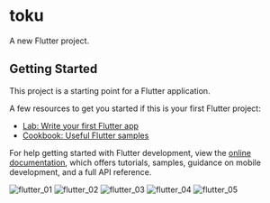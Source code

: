 # toku

A new Flutter project.

## Getting Started

This project is a starting point for a Flutter application.

A few resources to get you started if this is your first Flutter project:

- [Lab: Write your first Flutter app](https://docs.flutter.dev/get-started/codelab)
- [Cookbook: Useful Flutter samples](https://docs.flutter.dev/cookbook)

For help getting started with Flutter development, view the
[online documentation](https://docs.flutter.dev/), which offers tutorials,
samples, guidance on mobile development, and a full API reference.

![flutter_01](https://user-images.githubusercontent.com/109039085/202327317-27e9c7f8-233a-46c2-99e3-2413c13332cc.png)
![flutter_02](https://user-images.githubusercontent.com/109039085/202327333-05d6a6d5-e0ff-4260-9dd3-524a54f6c239.png)
![flutter_03](https://user-images.githubusercontent.com/109039085/202327337-64c01eba-b581-4378-8136-f21eceeb9d29.png)
![flutter_04](https://user-images.githubusercontent.com/109039085/202327339-9a5d5363-9270-48ca-85ff-07ed55a72f36.png)
![flutter_05](https://user-images.githubusercontent.com/109039085/202327340-fcf34100-f5b3-450a-b8f5-f669c8efde50.png)
